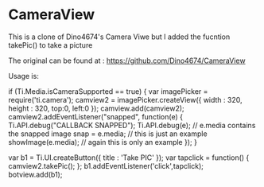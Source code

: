 CameraView
==========

This is a clone of Dino4674's Camera Viwe but I added the fucntion takePic() to take a picture

The original can be found at : https://github.com/Dino4674/CameraView

Usage is:



if (Ti.Media.isCameraSupported == true) {
  var imagePicker = require('ti.camera');
	camview2 = imagePicker.createView({
	    width : 320,
	    height : 320,
	    top:0,
	    left:0
	});
	camview.add(camview2);
	camview2.addEventListener("snapped", function(e) {
		Ti.API.debug("CALLBACK SNAPPED");
		Ti.API.debug(e);
    // e.media contains the snapped image
		snap = e.media; // this is just an example
		showImage(e.media); // again this is only an example 
	});
}

var b1 = Ti.UI.createButton({
  title : 'Take PIC'
});
var tapclick = function() {
	camview2.takePic();
};
b1.addEventListener('click',tapclick);
botview.add(b1);
